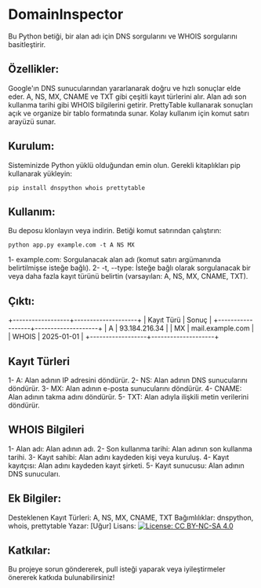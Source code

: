 # DomainInspector

Bu Python betiği, bir alan adı için DNS sorgularını ve WHOIS sorgularını basitleştirir.

## Özellikler:

Google'ın DNS sunucularından yararlanarak doğru ve hızlı sonuçlar elde eder.
A, NS, MX, CNAME ve TXT gibi çeşitli kayıt türlerini alır.
Alan adı son kullanma tarihi gibi WHOIS bilgilerini getirir.
PrettyTable kullanarak sonuçları açık ve organize bir tablo formatında sunar.
Kolay kullanım için komut satırı arayüzü sunar.

## Kurulum:

Sisteminizde Python yüklü olduğundan emin olun.
Gerekli kitaplıkları pip kullanarak yükleyin:

```
pip install dnspython whois prettytable
```

## Kullanım:

Bu deposu klonlayın veya indirin.
Betiği komut satırından çalıştırın:

```
python app.py example.com -t A NS MX
```
1- example.com: Sorgulanacak alan adı (komut satırı argümanında belirtilmişse isteğe bağlı).
2- -t, --type: İsteğe bağlı olarak sorgulanacak bir veya daha fazla kayıt türünü belirtin (varsayılan: A, NS, MX, CNAME, TXT).

## Çıktı:

+------------------+--------------------+
| Kayıt Türü     | Sonuç             |
+------------------+--------------------+
| A               | 93.184.216.34      |
| MX              | mail.example.com   |
| WHOIS           | 2025-01-01         |
+------------------+--------------------+



## Kayıt Türleri

1- A: Alan adının IP adresini döndürür.
2- NS: Alan adının DNS sunucularını döndürür.
3- MX: Alan adının e-posta sunucularını döndürür.
4- CNAME: Alan adının takma adını döndürür.
5- TXT: Alan adıyla ilişkili metin verilerini döndürür.


## WHOIS Bilgileri

1- Alan adı: Alan adının adı.
2- Son kullanma tarihi: Alan adının son kullanma tarihi.
3- Kayıt sahibi: Alan adını kaydeden kişi veya kuruluş.
4- Kayıt kayıtçısı: Alan adını kaydeden kayıt şirketi.
5- Kayıt sunucusu: Alan adının DNS sunucuları.


## Ek Bilgiler:

Desteklenen Kayıt Türleri: A, NS, MX, CNAME, TXT
Bağımlılıklar: dnspython, whois, prettytable
Yazar: [Uğur]
Lisans: [![License: CC BY-NC-SA 4.0](https://licensebuttons.net/l/by-nc-sa/4.0/88x31.png)](https://creativecommons.org/licenses/by-nc-sa/4.0/legalcode)

## Katkılar:

Bu projeye sorun göndererek, pull isteği yaparak veya iyileştirmeler önererek katkıda bulunabilirsiniz!




